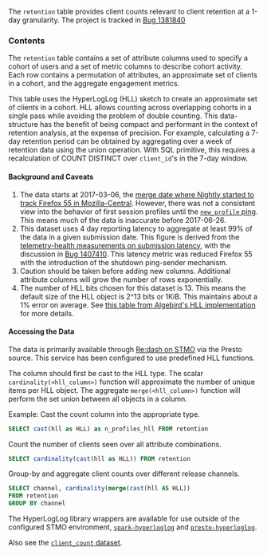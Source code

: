 The `retention` table provides client counts relevant to client retention at a
1-day granularity. The project is tracked in [Bug 1381840][original_bug]

### Contents

The `retention` table contains a set of attribute columns used to specify a
cohort of users and a set of metric columns to describe cohort activity. Each
row contains a permutation of attributes, an approximate set of clients in a
cohort, and the aggregate engagement metrics.

This table uses the HyperLogLog (HLL) sketch to create an approximate set of
clients in a cohort. HLL allows counting across overlapping cohorts in a single
pass while avoiding the problem of double counting. This data-structure has the
benefit of being compact and performant in the context of retention analysis,
at the expense of precision. For example, calculating a 7-day retention period
can be obtained by aggregating over a week of retention data using the union
operation. With SQL primitive, this requires a recalculation of COUNT DISTINCT
over `client_id`'s in the 7-day window.

#### Background and Caveats

1. The data starts at 2017-03-06, the [merge date where Nightly started to
   track Firefox 55 in Mozilla-Central][release_calendar]. However, there was
not a consistent view into the behavior of first session profiles until the
[`new_profile` ping][new_profile]. This means much of the data is inaccurate
before 2017-06-26.
2. This dataset uses 4 day reporting latency to aggregate at least 99% of the
   data in a given submission date. This figure is derived from the
[telemetry-health measurements on submission latency][telemetry-health], with
the discussion in [Bug 1407410][bug_1407410]. This latency metric was reduced
Firefox 55 with the introduction of the shutdown ping-sender mechanism.
3. Caution should be taken before adding new columns. Additional attribute
   columns will grow the number of rows exponentially.
4. The number of HLL bits chosen for this dataset is 13. This means the default
   size of the HLL object is 2^13 bits or 1KiB. This maintains about a 1% error
on average. See [this table from Algebird's HLL implementation][algebird] for
more details.


#### Accessing the Data

The data is primarily available through [Re:dash on STMO][stmo] via
the Presto source. This service has been configured to use predefined HLL
functions.

The column should first be cast to the HLL type. The scalar
`cardinality(<hll_column>)` function will approximate the number of unique
items per HLL object. The aggregate `merge(<hll_column>)` function will perform
the set union between all objects in a column.

Example: Cast the count column into the appropriate type.
```sql
SELECT cast(hll as HLL) as n_profiles_hll FROM retention
```

Count the number of clients seen over all attribute combinations.
```sql
SELECT cardinality(cast(hll as HLL)) FROM retention
```

Group-by and aggregate client counts over different release channels.
```sql
SELECT channel, cardinality(merge(cast(hll AS HLL))
FROM retention
GROUP BY channel
```

The HyperLogLog library wrappers are available for use outside of the
configured STMO environment, [`spark-hyperloglog`][s-hll] and
[`presto-hyperloglog`][p-hll].

Also see the [`client_count` dataset][client_count].


[original_bug]: https://bugzilla.mozilla.org/show_bug.cgi?id=1381840
[release_calendar]: https://wiki.mozilla.org/RapidRelease/Calendar
[new_profile]: ../new_profile/reference.md
[telemetry-health]: https://sql.telemetry.mozilla.org/dashboard/telemetry-health
[bug_1407410]: https://bugzilla.mozilla.org/show_bug.cgi?id=1407410
[algebird]: https://github.com/twitter/algebird/blob/develop/algebird-core/src/main/scala/com/twitter/algebird/HyperLogLog.scala#L230-L255
[stmo]: sql.telemetry.mozilla.org
[s-hll]: https://github.com/mozilla/spark-hyperloglog
[p-hll]: https://github.com/vitillo/presto-hyperloglog
[client_count]: ../client_count/reference.md

